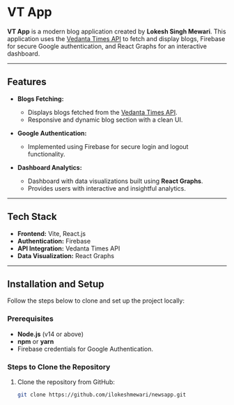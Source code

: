 # VT App

**VT App** is a modern blog application created by **Lokesh Singh Mewari**. This application uses the [Vedanta Times API](https://vedantatimes.com) to fetch and display blogs, Firebase for secure Google authentication, and React Graphs for an interactive dashboard.

---

## Features

- **Blogs Fetching:** 
  - Displays blogs fetched from the [Vedanta Times API](https://vedantatimes.com).
  - Responsive and dynamic blog section with a clean UI.

- **Google Authentication:** 
  - Implemented using Firebase for secure login and logout functionality.

- **Dashboard Analytics:**
  - Dashboard with data visualizations built using **React Graphs**.
  - Provides users with interactive and insightful analytics.

---

## Tech Stack

- **Frontend:** Vite, React.js
- **Authentication:** Firebase
- **API Integration:** Vedanta Times API
- **Data Visualization:** React Graphs

---

## Installation and Setup

Follow the steps below to clone and set up the project locally:

### Prerequisites

- **Node.js** (v14 or above)
- **npm** or **yarn**
- Firebase credentials for Google Authentication.

### Steps to Clone the Repository

1. Clone the repository from GitHub:
   ```bash
   git clone https://github.com/ilokeshmewari/newsapp.git
